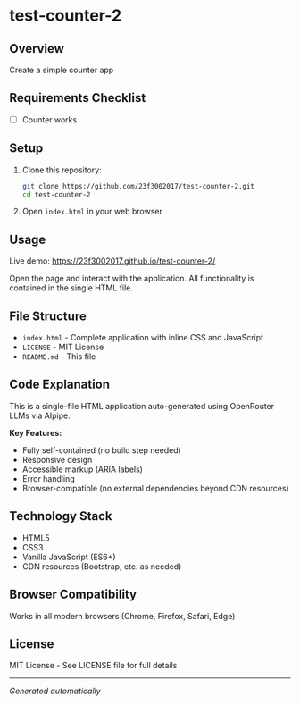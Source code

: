 # test-counter-2

## Overview
Create a simple counter app

## Requirements Checklist
- [ ] Counter works

## Setup
1. Clone this repository:
   ```bash
   git clone https://github.com/23f3002017/test-counter-2.git
   cd test-counter-2
   ```

2. Open `index.html` in your web browser

## Usage
Live demo: https://23f3002017.github.io/test-counter-2/

Open the page and interact with the application. All functionality is contained in the single HTML file.

## File Structure
- `index.html` - Complete application with inline CSS and JavaScript
- `LICENSE` - MIT License
- `README.md` - This file

## Code Explanation
This is a single-file HTML application auto-generated using OpenRouter LLMs via AIpipe.

**Key Features:**
- Fully self-contained (no build step needed)
- Responsive design
- Accessible markup (ARIA labels)
- Error handling
- Browser-compatible (no external dependencies beyond CDN resources)

## Technology Stack
- HTML5
- CSS3
- Vanilla JavaScript (ES6+)
- CDN resources (Bootstrap, etc. as needed)

## Browser Compatibility
Works in all modern browsers (Chrome, Firefox, Safari, Edge)

## License
MIT License - See LICENSE file for full details

---
*Generated automatically*